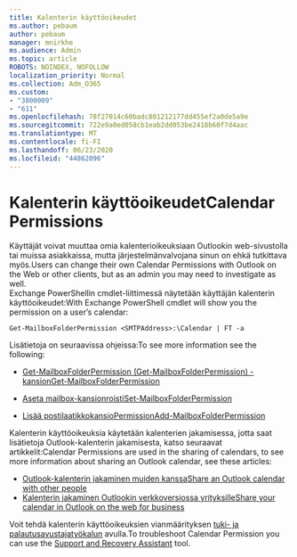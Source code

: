 ```yaml
---
title: Kalenterin käyttöoikeudet
ms.author: pebaum
author: pebaum
manager: mnirkhe
ms.audience: Admin
ms.topic: article
ROBOTS: NOINDEX, NOFOLLOW
localization_priority: Normal
ms.collection: Adm_O365
ms.custom:
- "3800009"
- "611"
ms.openlocfilehash: 78f27014c60badc801212177dd455ef2a0de5a9e
ms.sourcegitcommit: 722e9a0ed058cb1eab2dd053be2418b60f7d4aac
ms.translationtype: MT
ms.contentlocale: fi-FI
ms.lasthandoff: 06/23/2020
ms.locfileid: "44862096"
---
```

# <a name="calendar-permissions"></a><span data-ttu-id="2d622-102">Kalenterin käyttöoikeudet</span><span class="sxs-lookup"><span data-stu-id="2d622-102">Calendar Permissions</span></span>

<span data-ttu-id="2d622-103">Käyttäjät voivat muuttaa omia kalenterioikeuksiaan Outlookin web-sivustolla tai muissa asiakkaissa, mutta järjestelmänvalvojana sinun on ehkä tutkittava myös.</span><span class="sxs-lookup"><span data-stu-id="2d622-103">Users can change their own Calendar Permissions with Outlook on the Web or other clients, but as an admin you may need to investigate as well.</span></span>  
<span data-ttu-id="2d622-104">Exchange PowerShellin cmdlet-liittimessä näytetään käyttäjän kalenterin käyttöoikeudet:</span><span class="sxs-lookup"><span data-stu-id="2d622-104">With Exchange PowerShell cmdlet will show you the permission on a user’s calendar:</span></span>

`Get-MailboxFolderPermission <SMTPAddress>:\Calendar | FT -a`

<span data-ttu-id="2d622-105">Lisätietoja on seuraavissa ohjeissa:</span><span class="sxs-lookup"><span data-stu-id="2d622-105">To see more information see the following:</span></span>

- [<span data-ttu-id="2d622-106">Get-MailboxFolderPermission (Get-MailboxFolderPermission) -kansion</span><span class="sxs-lookup"><span data-stu-id="2d622-106">Get-MailboxFolderPermission</span></span>](https://docs.microsoft.com/powershell/module/exchange/get-mailboxfolderpermission?view=exchange-ps)

- [<span data-ttu-id="2d622-107">Aseta mailbox-kansionroisti</span><span class="sxs-lookup"><span data-stu-id="2d622-107">Set-MailboxFolderPermission</span></span>](https://docs.microsoft.com/powershell/module/exchange/set-mailboxfolderpermission?view=exchange-ps)

- [<span data-ttu-id="2d622-108">Lisää postilaatikkokansioPermission</span><span class="sxs-lookup"><span data-stu-id="2d622-108">Add-MailboxFolderPermission</span></span>](https://office.visualstudio.com/DefaultCollection/MAX/_queries/query/Add-MailboxFolderPermission)

<span data-ttu-id="2d622-109">Kalenterin käyttöoikeuksia käytetään kalenterien jakamisessa, jotta saat lisätietoja Outlook-kalenterin jakamisesta, katso seuraavat artikkelit:</span><span class="sxs-lookup"><span data-stu-id="2d622-109">Calendar Permissions are used in the sharing of calendars, to see more information about sharing an Outlook calendar, see these articles:</span></span>

- [<span data-ttu-id="2d622-110">Outlook-kalenterin jakaminen muiden kanssa</span><span class="sxs-lookup"><span data-stu-id="2d622-110">Share an Outlook calendar with other people</span></span>](https://support.office.com/article/353ed2c1-3ec5-449d-8c73-6931a0adab88)
- [<span data-ttu-id="2d622-111">Kalenterin jakaminen Outlookin verkkoversiossa yrityksille</span><span class="sxs-lookup"><span data-stu-id="2d622-111">Share your calendar in Outlook on the web for business</span></span>](https://support.office.com/article/7ecef8ae-139c-40d9-bae2-a23977ee58d5)

<span data-ttu-id="2d622-112">Voit tehdä kalenterin käyttöoikeuksien vianmäärityksen [tuki- ja palautusavustajatyökalun](https://support.microsoft.com/office/e90bb691-c2a7-4697-a94f-88836856c72f) avulla.</span><span class="sxs-lookup"><span data-stu-id="2d622-112">To troubleshoot Calendar Permission you can use the [Support and Recovery Assistant](https://support.microsoft.com/office/e90bb691-c2a7-4697-a94f-88836856c72f) tool.</span></span>